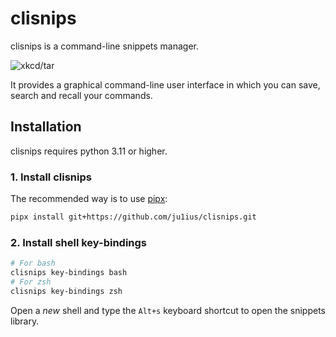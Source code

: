# clisnips


clisnips is a command-line snippets manager.

![xkcd/tar](http://imgs.xkcd.com/comics/tar.png)

It provides a graphical command-line user interface in which you can save, search and recall your commands.


## Installation

clisnips requires python 3.11 or higher.

### 1. Install clisnips

The recommended way is to use [pipx](https://pypa.github.io/pipx/):
```sh
pipx install git+https://github.com/ju1ius/clisnips.git
```

### 2. Install shell key-bindings

```sh
# For bash
clisnips key-bindings bash
# For zsh
clisnips key-bindings zsh
```

Open a *new* shell and type the `Alt+s` keyboard shortcut to open the snippets library.
